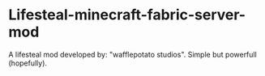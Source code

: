 # Lifesteal-minecraft-fabric-server-mod
A lifesteal mod developed by: "wafflepotato studios". Simple but powerfull (hopefully).

